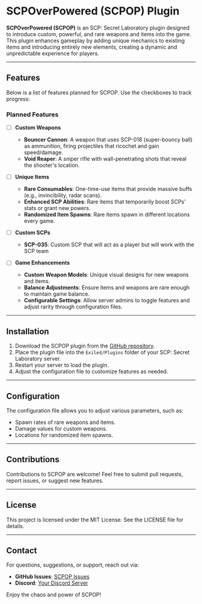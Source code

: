 # SCPOverPowered (SCPOP) Plugin

**SCPOverPowered (SCPOP)** is an SCP: Secret Laboratory plugin designed to introduce custom, powerful, and rare weapons and items into the game. This plugin enhances gameplay by adding unique mechanics to existing items and introducing entirely new elements, creating a dynamic and unpredictable experience for players.

---

## Features

Below is a list of features planned for SCPOP. Use the checkboxes to track progress:

### Planned Features
- [ ] **Custom Weapons**
  - **Bouncer Cannon**: A weapon that uses SCP-018 (super-bouncy ball) as ammunition, firing projectiles that ricochet and gain speed/damage.
  - **Void Reaper**: A sniper rifle with wall-penetrating shots that reveal the shooter's location.

- [ ] **Unique Items**
  - **Rare Consumables**: One-time-use items that provide massive buffs (e.g., invincibility, radar scans).
  - **Enhanced SCP Abilities**: Rare items that temporarily boost SCPs' stats or grant new powers.
  - **Randomized Item Spawns**: Rare items spawn in different locations every game.

- [ ] **Custom SCPs**
  - **SCP-035**: Custom SCP that will act as a player but will work with the SCP team
- [ ] **Game Enhancements**
  - **Custom Weapon Models**: Unique visual designs for new weapons and items.
  - **Balance Adjustments**: Ensure items and weapons are rare enough to maintain game balance.
  - **Configurable Settings**: Allow server admins to toggle features and adjust rarity through configuration files.

---

## Installation

1. Download the SCPOP plugin from the [GitHub repository](#).
2. Place the plugin file into the `Exiled/Plugins` folder of your SCP: Secret Laboratory server.
3. Restart your server to load the plugin.
4. Adjust the configuration file to customize features as needed.

---

## Configuration
The configuration file allows you to adjust various parameters, such as:
- Spawn rates of rare weapons and items.
- Damage values for custom weapons.
- Locations for randomized item spawns.

---

## Contributions
Contributions to SCPOP are welcome! Feel free to submit pull requests, report issues, or suggest new features.

---

## License
This project is licensed under the MIT License. See the LICENSE file for details.

---

## Contact
For questions, suggestions, or support, reach out via:
- **GitHub Issues**: [SCPOP Issues](#)
- **Discord**: [Your Discord Server](#)

Enjoy the chaos and power of SCPOP!

